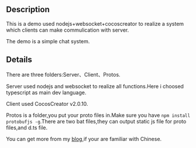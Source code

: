 ## Description
This is a demo used nodejs+websocket+cocoscreator to realize a system which clients can make commulication with server.

The demo is a simple chat system.
## Details
There are three folders:Server、Client、Protos.

Server used nodejs and websocket to realize all functions.Here i choosed typescript as main dev language.

Client used CocosCreator v2.0.10.

Protos is a folder,you put your proto files in.Make sure you have ``npm install protobufjs -g``.There are two bat files,they can output static js file for proto files,and d.ts file.

You can get more from my [blog](https://blog.csdn.net/iningwei/article/details/100105487),if your are familiar with Chinese.